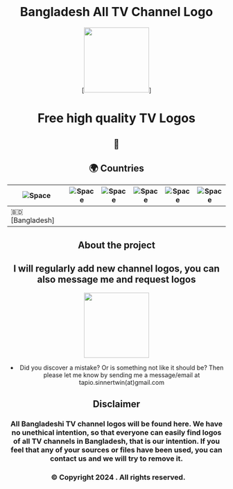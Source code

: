 # Bangladesh All TV Channel Logo
[<img src="[https://raw.githubusercontent.com/tv-logo/tv-logos/main/misc/paypal-donate.png](https://raw.githubusercontent.com/N47Noob/Bangladeshi-All-Tv-channel-logo/0b0528d1005f288291fc71a4fb75e42330e4b6a3/IMG_20240605_103515.jpg)" width="150">]


# Free high quality TV Logos 

## 💛 



## 🌍 Countries


|  ![Space] |  ![Space] |  ![Space] |  ![Space] |  ![Space] |  ![Space] |
|---|---|---|---|---|---|
|  🇧🇩  [Bangladesh]  


[Space]:https://raw.githubusercontent.com/tv-logo/tv-logos/main/misc/space-1500.png "Space"

## About the project


## I will regularly add new channel logos, you can also message me and request logos


[<img src="https://raw.githubusercontent.com/tv-logo/tv-logos/main/misc/paypal-donate.png" width="150">](https://www.paypal.com/donate/?hosted_button_id=JTJ7FPU6TCHDW)


* Did you discover a mistake? Or is something not like it should be? Then please let me know by sending me a message/email at tapio.sinnertwin(at)gmail.com

## Disclaimer 
<h3>All Bangladeshi TV channel logos will be found here. 
We have no unethical intention, so that everyone can easily find logos of all TV channels in Bangladesh, that is our intention. 
If you feel that any of your sources or files have been used, you can contact us and we will try to remove it.<h3>

<body style="background:#red; text-align: center; padding:5%;">
<p style="color:#red; text-align: center;">
    © Copyright 2024 . All rights reserved.
</p> 
